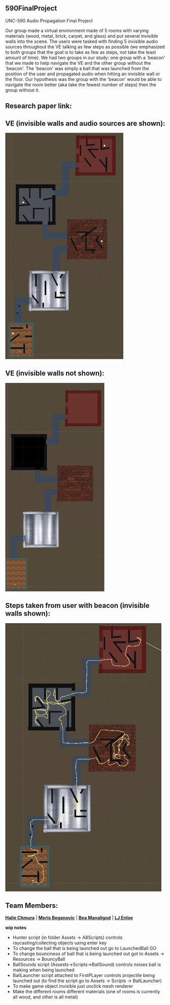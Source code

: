 **590FinalProject**
---------------------------------
UNC-590 Audio Propagation Final Project

Our group made a virtual environment made of 5 rooms with varying materials (wood, metal, brick, carpet, and glass) and put several invisible walls into the scene. The users were tasked with finding 5 invisible audio sources throughout the VE talking as few steps as possible (we emphasized to both groups that the goal is to take as few as steps, not take the least amount of time). We had two groups in our study: one group with a 'beacon' that we made to help navigate the VE and the other group without the 'beacon'. The 'beacon' was simply a ball that was launched from the position of the user and propagated audio when hitting an invisible wall or the floor. Our hypothesis was the group with the 'beacon' would be able to navigate the room better (aka take the fewest number of steps) then the group without it. 

Research paper link:
------------------------

VE (invisible walls and audio sources are shown):
--------------------------------
![](590-FP/Assets/Images/invisibleWalls.jpg)


VE (invisible walls not shown):
------------
![](590-FP/Assets/Images/woIWalls.jpg)

Steps taken from user with beacon (invisible walls shown):
-----
![](590-FP/Assets/Images/Walk.jpg)


Team Members:
-------
 <a href="https://github.com/haliechm" target="_blank">**Halie Chmura**</a> | <a href="https://github.com/mbeganovic3" target="_blank">**Meris Beganovic**</a> | <a href="https://github.com/heyaitsbea" target="_blank">**Bea Manaligod**</a> |
 <a href="https://github.com/ljenloe" target="_blank">**LJ Enloe**</a> 





**wip notes**

- Hunter script (in folder Assets -> A8Scripts) controls raycasting/collecting objects using enter key
- To change the ball that is being launched out go to LaunchedBall GO
- To change bounciness of ball that is being launched out got to Assets -> Resources -> BouncyBall
- BallSounds script (Assests->Scripts->BallSound) controls noises ball is making when being launched
- BallLauncher script attached to FirstPLayer controls projectile being launched out (to find the script go to Assets -> Scripts -> BallLauncher)
- To make game object invisible just unclick mesh renderer
- Make the different rooms different materials (one of rooms is currently all wood, and other is all metal)




